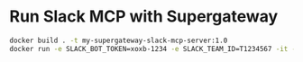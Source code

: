 # Run Slack MCP with Supergateway

```bash
docker build . -t my-supergateway-slack-mcp-server:1.0
docker run -e SLACK_BOT_TOKEN=xoxb-1234 -e SLACK_TEAM_ID=T1234567 -it -p 8000:8000 --rm my-supergateway-slack-mcp-server:1.0
```
